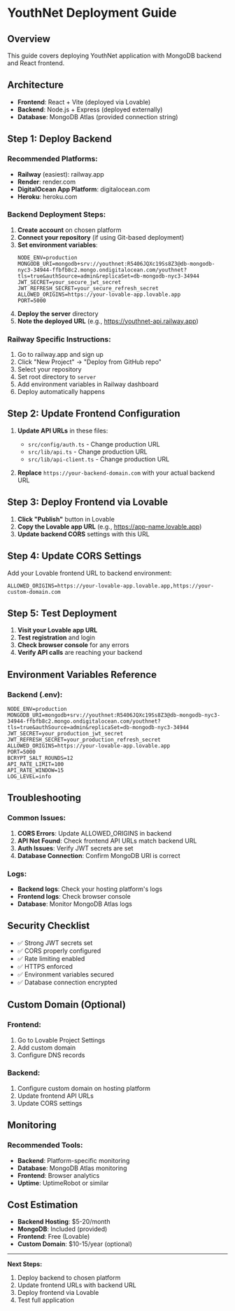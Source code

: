 
# YouthNet Deployment Guide

## Overview
This guide covers deploying YouthNet application with MongoDB backend and React frontend.

## Architecture
- **Frontend**: React + Vite (deployed via Lovable)
- **Backend**: Node.js + Express (deployed externally)
- **Database**: MongoDB Atlas (provided connection string)

## Step 1: Deploy Backend

### Recommended Platforms:
- **Railway** (easiest): railway.app
- **Render**: render.com
- **DigitalOcean App Platform**: digitalocean.com
- **Heroku**: heroku.com

### Backend Deployment Steps:

1. **Create account** on chosen platform
2. **Connect your repository** (if using Git-based deployment)
3. **Set environment variables**:
   ```
   NODE_ENV=production
   MONGODB_URI=mongodb+srv://youthnet:R5406JQXc19Ss8Z3@db-mongodb-nyc3-34944-ffbfb8c2.mongo.ondigitalocean.com/youthnet?tls=true&authSource=admin&replicaSet=db-mongodb-nyc3-34944
   JWT_SECRET=your_secure_jwt_secret
   JWT_REFRESH_SECRET=your_secure_refresh_secret
   ALLOWED_ORIGINS=https://your-lovable-app.lovable.app
   PORT=5000
   ```
4. **Deploy the server** directory
5. **Note the deployed URL** (e.g., https://youthnet-api.railway.app)

### Railway Specific Instructions:
1. Go to railway.app and sign up
2. Click "New Project" → "Deploy from GitHub repo"
3. Select your repository
4. Set root directory to `server`
5. Add environment variables in Railway dashboard
6. Deploy automatically happens

## Step 2: Update Frontend Configuration

1. **Update API URLs** in these files:
   - `src/config/auth.ts` - Change production URL
   - `src/lib/api.ts` - Change production URL
   - `src/lib/api-client.ts` - Change production URL

2. **Replace** `https://your-backend-domain.com` with your actual backend URL

## Step 3: Deploy Frontend via Lovable

1. **Click "Publish"** button in Lovable
2. **Copy the Lovable app URL** (e.g., https://app-name.lovable.app)
3. **Update backend CORS** settings with this URL

## Step 4: Update CORS Settings

Add your Lovable frontend URL to backend environment:
```
ALLOWED_ORIGINS=https://your-lovable-app.lovable.app,https://your-custom-domain.com
```

## Step 5: Test Deployment

1. **Visit your Lovable app URL**
2. **Test registration** and login
3. **Check browser console** for any errors
4. **Verify API calls** are reaching your backend

## Environment Variables Reference

### Backend (.env):
```
NODE_ENV=production
MONGODB_URI=mongodb+srv://youthnet:R5406JQXc19Ss8Z3@db-mongodb-nyc3-34944-ffbfb8c2.mongo.ondigitalocean.com/youthnet?tls=true&authSource=admin&replicaSet=db-mongodb-nyc3-34944
JWT_SECRET=your_production_jwt_secret
JWT_REFRESH_SECRET=your_production_refresh_secret
ALLOWED_ORIGINS=https://your-lovable-app.lovable.app
PORT=5000
BCRYPT_SALT_ROUNDS=12
API_RATE_LIMIT=100
API_RATE_WINDOW=15
LOG_LEVEL=info
```

## Troubleshooting

### Common Issues:

1. **CORS Errors**: Update ALLOWED_ORIGINS in backend
2. **API Not Found**: Check frontend API URLs match backend URL
3. **Auth Issues**: Verify JWT secrets are set
4. **Database Connection**: Confirm MongoDB URI is correct

### Logs:
- **Backend logs**: Check your hosting platform's logs
- **Frontend logs**: Check browser console
- **Database**: Monitor MongoDB Atlas logs

## Security Checklist

- ✅ Strong JWT secrets set
- ✅ CORS properly configured
- ✅ Rate limiting enabled
- ✅ HTTPS enforced
- ✅ Environment variables secured
- ✅ Database connection encrypted

## Custom Domain (Optional)

### Frontend:
1. Go to Lovable Project Settings
2. Add custom domain
3. Configure DNS records

### Backend:
1. Configure custom domain on hosting platform
2. Update frontend API URLs
3. Update CORS settings

## Monitoring

### Recommended Tools:
- **Backend**: Platform-specific monitoring
- **Database**: MongoDB Atlas monitoring
- **Frontend**: Browser analytics
- **Uptime**: UptimeRobot or similar

## Cost Estimation

- **Backend Hosting**: $5-20/month
- **MongoDB**: Included (provided)
- **Frontend**: Free (Lovable)
- **Custom Domain**: $10-15/year (optional)

---

**Next Steps:**
1. Deploy backend to chosen platform
2. Update frontend URLs with backend URL
3. Deploy frontend via Lovable
4. Test full application
